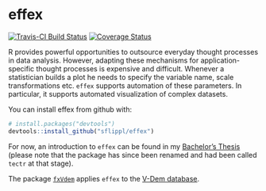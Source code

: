 
<!-- README.md is generated from README.Rmd. Please edit that file -->

# effex

[![Travis-CI Build
Status](https://travis-ci.org/sflippl/effex.svg?branch=master)](https://travis-ci.org/sflippl/effex)
[![Coverage
Status](https://img.shields.io/codecov/c/github/sflippl/effex/master.svg)](https://codecov.io/github/sflippl/effex?branch=master)

R provides powerful opportunities to outsource everyday thought
processes in data analysis. However, adapting these mechanisms for
application-specific thought processes is expensive and difficult.
Whenever a statistician builds a plot he needs to specify the variable
name, scale transformations etc. `effex` supports automation of these
parameters. In particular, it supports automated visualization of
complex datasets.

You can install effex from github with:

``` r
# install.packages("devtools")
devtools::install_github("sflippl/effex")
```

For now, an introduction to `effex` can be found in my [Bachelor’s
Thesis](https://github.com/sflippl/bachelor-thesis/blob/master/_book/bachelor-thesis.pdf)
(please note that the package has since been renamed and had been called
`tectr` at that stage).

The package [`fxVdem`](https://github.com/sflippl/fx-vdem) applies
`effex` to the [V-Dem database](v-dem.net).
